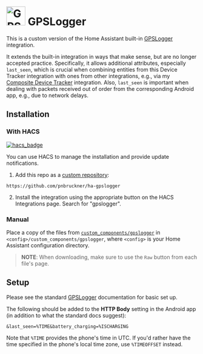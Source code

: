 # <img src="https://brands.home-assistant.io/gpslogger/icon.png" alt="GPSLogger" width="50" height="50"/> GPSLogger

This is a custom version of the Home Assistant built-in [GPSLogger](https://www.home-assistant.io/integrations/gpslogger/) integration.

It extends the built-in integration in ways that make sense, but are no longer accepted practice.
Specifically, it allows additional attributes, especially `last_seen`,
which is crucial when combining entities from this Device Tracker integration with ones from other integrations,
e.g., via my [Composite Device Tracker](https://github.com/pnbruckner/ha-composite-tracker) integration.
Also, `last_seen` is important when dealing with packets received out of order from the corresponding Android app,
e.g., due to network delays.

## Installation
### With HACS
[![hacs_badge](https://img.shields.io/badge/HACS-Custom-41BDF5.svg)](https://hacs.xyz/)

You can use HACS to manage the installation and provide update notifications.

1. Add this repo as a [custom repository](https://hacs.xyz/docs/faq/custom_repositories/):

```text
https://github.com/pnbruckner/ha-gpslogger
```

2. Install the integration using the appropriate button on the HACS Integrations page. Search for "gpslogger".

### Manual

Place a copy of the files from [`custom_components/gpslogger`](custom_components/gpslogger)
in `<config>/custom_components/gpslogger`,
where `<config>` is your Home Assistant configuration directory.

>__NOTE__: When downloading, make sure to use the `Raw` button from each file's page.

## Setup

Please see the standard [GPSLogger](https://www.home-assistant.io/integrations/gpslogger/) documentation for basic set up.

The following should be added to the **HTTP Body** setting in the Android app (in addition to what the standard docs suggest):

```text
&last_seen=%TIME&battery_charging=%ISCHARGING
```

Note that `%TIME` provides the phone's time in UTC.
If you'd rather have the time specified in the phone's local time zone, use `%TIMEOFFSET` instead.

